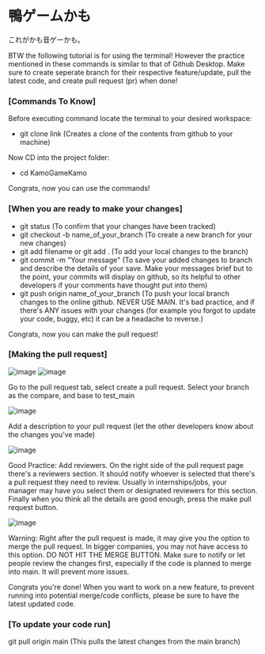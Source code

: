 # 鴨ゲームかも
これがかも音ゲーかも。

BTW the following tutorial is for using the terminal! However the practice mentioned in these commands is similar to that of Github Desktop. Make sure to create seperate branch for their respective feature/update, pull the latest code, and create pull request (pr) when done!

### [Commands To Know] ###
Before executing command locate the terminal to your desired workspace:
- git clone link (Creates a clone of the contents from github to your machine)

Now CD into the project folder:
- cd KamoGameKamo

Congrats, now you can use the commands! 

### [When you are ready to make your changes] ###
- git status (To confirm that your changes have been tracked)
- git checkout -b name_of_your_branch (To create a new branch for your new changes)
- git add filename or git add . (To add your local changes to the branch)
- git commit -m "Your message" (To save your added changes to branch and describe the details of your save. Make your messages brief but to the point, your commits will display on github, so its helpful to other developers if your comments have thought put into them)
- git push origin name_of_your_branch (To push your local branch changes to the online github. NEVER USE MAIN. It's bad practice, and if there's ANY issues with your changes (for example you forgot to update your code, buggy, etc) it can be a headache to reverse.)

Congrats, now you can make the pull request!

### [Making the pull request] ###
![image](https://github.com/user-attachments/assets/6028e928-5eaf-473c-ba5e-16969aba6bbb)
![image](https://github.com/user-attachments/assets/da3207b9-3c00-45d9-9166-d319e3beba7a)

Go to the pull request tab, select create a pull request.
Select your branch as the compare, and base to test_main

![image](https://github.com/user-attachments/assets/41b108d2-1067-433c-ada6-1bc46eaa6c83)

Add a description to your pull request (let the other developers know about the changes you've made)

![image](https://github.com/user-attachments/assets/420ab821-d670-4c84-9d11-4a04c1e541ad)

Good Practice: Add reviewers. On the right side of the pull request page there's a reviewers section. It should notify whoever is selected that there's a pull request they need to review. Usually in internships/jobs, your manager may have you select them or designated reviewers for this section.
Finally when you think all the details are good enough, press the make pull request button.

![image](https://github.com/user-attachments/assets/c7af94dd-0bcf-40df-8ce6-566d176c256b)

Warning: Right after the pull request is made, it may give you the option to merge the pull request. In bigger companies, you may not have access to this option. DO NOT HIT THE MERGE BUTTON. Make sure to notify or let people review the changes first, especially if the code is planned to merge into main. It will prevent more issues.

Congrats you're done! When you want to work on a new feature, to prevent running into potential merge/code conflicts, please be sure to have the latest updated code. 

### [To update your code run] ###
git pull origin main (This pulls the latest changes from the main branch)
